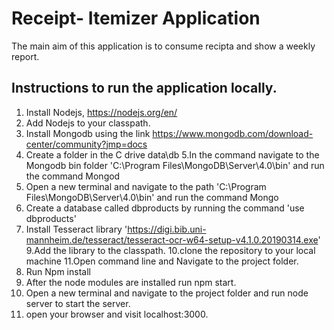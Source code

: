 # Receipt- Itemizer Application

The main aim of this application is to consume recipta and show a weekly report.

## Instructions to run the application locally.
1. Install Nodejs, https://nodejs.org/en/
2. Add Nodejs to your classpath.
3. Install Mongodb using the link https://www.mongodb.com/download-center/community?jmp=docs
4. Create a folder in the C drive data\db
5.In the command navigate to the Mongodb bin folder 'C:\Program Files\MongoDB\Server\4.0\bin' and run the command Mongod
6. Open a new terminal and navigate to the path 'C:\Program Files\MongoDB\Server\4.0\bin' and run the command Mongo
7. Create a database called dbproducts by running the command 'use dbproducts'
8. Install Tesseract library 'https://digi.bib.uni-mannheim.de/tesseract/tesseract-ocr-w64-setup-v4.1.0.20190314.exe'
9.Add the library to the classpath.
10.clone the repository to your local machine
11.Open command line and Navigate to the project folder.
12. Run Npm install
13. After the node modules are installed run npm start.
14. Open a new terminal and navigate to the project folder and run node server to start the server.
15. open your browser and visit localhost:3000.
